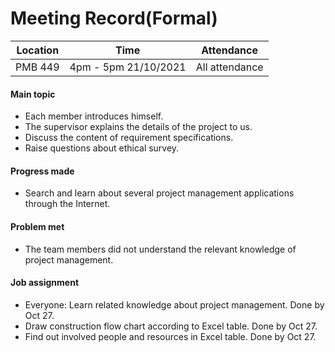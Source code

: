 # Meeting Record(Formal)

| Location | Time                  | Attendance     |
| -------- | --------------------- | -------------- |
| PMB 449  | 4pm - 5pm  21/10/2021 | All attendance |

#### Main topic

- Each member introduces himself.
- The supervisor explains the details of the project to us.
- Discuss the content of requirement specifications.
- Raise questions about ethical survey.

#### Progress made

- Search and learn about several project management applications through the Internet.

#### Problem met

- The team members did not understand the relevant knowledge of project management.

#### Job assignment

- Everyone: Learn related knowledge about project management. Done by Oct 27.
- Draw construction flow chart according to Excel table. Done by Oct 27.
- Find out involved people and resources in Excel table. Done by Oct 27.

